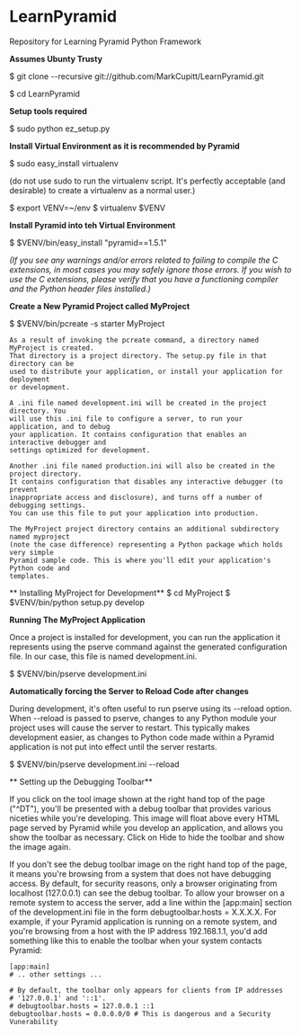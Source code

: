 LearnPyramid
============

Repository for Learning Pyramid Python Framework

**Assumes Ubunty Trusty**

$ git clone --recursive git://github.com/MarkCupitt/LearnPyramid.git

$ cd LearnPyramid

**Setup tools required**

$ sudo python ez_setup.py

**Install Virtual Environment as it is recommended by Pyramid**

$ sudo easy_install virtualenv

(do not use sudo to run the virtualenv script. It's perfectly acceptable (and desirable) to create a virtualenv as a normal user.)

$ export VENV=~/env
$ virtualenv $VENV

**Install Pyramid into teh Virtual Environment**

$ $VENV/bin/easy_install "pyramid==1.5.1"

*(If you see any warnings and/or errors related to failing to compile the C extensions, in most cases you may safely ignore those errors. If you wish to use the C extensions, please verify that you have a functioning compiler and the Python header files installed.)*

**Create a New Pyramid Project called MyProject**

$ $VENV/bin/pcreate -s starter MyProject

```
As a result of invoking the pcreate command, a directory named MyProject is created. 
That directory is a project directory. The setup.py file in that directory can be 
used to distribute your application, or install your application for deployment 
or development.

A .ini file named development.ini will be created in the project directory. You 
will use this .ini file to configure a server, to run your application, and to debug 
your application. It contains configuration that enables an interactive debugger and 
settings optimized for development.

Another .ini file named production.ini will also be created in the project directory. 
It contains configuration that disables any interactive debugger (to prevent 
inappropriate access and disclosure), and turns off a number of debugging settings. 
You can use this file to put your application into production.

The MyProject project directory contains an additional subdirectory named myproject 
(note the case difference) representing a Python package which holds very simple 
Pyramid sample code. This is where you'll edit your application's Python code and 
templates.
```
** Installing MyProject for Development**
$ cd MyProject
$ $VENV/bin/python setup.py develop

**Running The MyProject Application**

Once a project is installed for development, you can run the application it represents using the pserve command against the generated configuration file. In our case, this file is named development.ini.

$ $VENV/bin/pserve development.ini

**Automatically forcing the Server to Reload Code after changes**

During development, it's often useful to run pserve using its --reload option. When --reload is passed to pserve, changes to any Python module your project uses will cause the server to restart. This typically makes development easier, as changes to Python code made within a Pyramid application is not put into effect until the server restarts.

$ $VENV/bin/pserve development.ini --reload

** Setting up the Debugging Toolbar**

If you click on the tool image shown at the right hand top of the page ("^DT"), you'll be presented with a debug toolbar that provides various niceties while you're developing. This image will float above every HTML page served by Pyramid while you develop an application, and allows you show the toolbar as necessary. Click on Hide to hide the toolbar and show the image again.

If you don't see the debug toolbar image on the right hand top of the page, it means you're browsing from a system that does not have debugging access. By default, for security reasons, only a browser originating from localhost (127.0.0.1) can see the debug toolbar. To allow your browser on a remote system to access the server, add a line within the [app:main] section of the development.ini file in the form debugtoolbar.hosts = X.X.X.X. For example, if your Pyramid application is running on a remote system, and you're browsing from a host with the IP address 192.168.1.1, you'd add something like this to enable the toolbar when your system contacts Pyramid:

```
[app:main]
# .. other settings ...

# By default, the toolbar only appears for clients from IP addresses
# '127.0.0.1' and '::1'.
# debugtoolbar.hosts = 127.0.0.1 ::1
debugtoolbar.hosts = 0.0.0.0/0 # This is dangerous and a Security Vunerability
```



